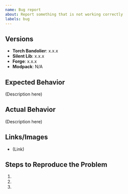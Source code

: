 ```yaml
---
name: Bug report
about: Report something that is not working correctly
labels: bug
---
```


## Versions
<!-- Include versions affected by the issue (actual version number, do not use "latest"). -->

- **Torch Bandolier**: x.x.x
- **Silent Lib**: x.x.x
- **Forge**: x.x.x
- **Modpack**: N/A <!-- if publicly available -->

## Expected Behavior
<!-- What do you expect to happen in this case? -->

(Description here)

## Actual Behavior
<!-- What actually happens? Give as much detail as possible. -->

(Description here)

## Links/Images
<!-- Links to crash reports, logs, images, videos, or related issues, if appropriate. -->
<!-- Do not paste the contents of the crash report here. Upload to Gist, Dropbox, Pastebin, or wherever you can. -->

- (Link)

## Steps to Reproduce the Problem
<!-- How to make the issue happen? -->

1.
2.
3.
